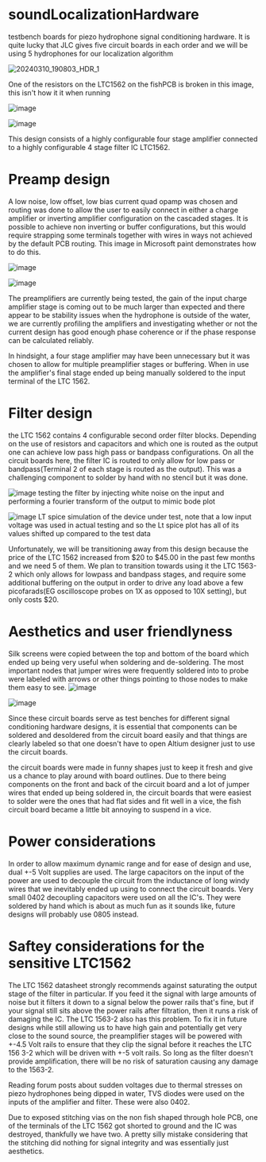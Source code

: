 # soundLocalizationHardware

testbench boards for piezo hydrophone signal conditioning hardware. It is quite lucky that JLC gives five circuit boards in each order and we will be using 5 hydrophones for our localization algorithm


![20240310_190803_HDR_1](https://github.com/PetervandenDoel/soundLocalizationHardware/assets/73015873/dfb8413c-6320-42be-a106-c4a3e5a5b15c)

One of the resistors on the LTC1562 on the fishPCB is broken in this image, this isn't how it it when running

![image](https://github.com/PetervandenDoel/soundLocalizationHardware/assets/73015873/37b3d958-6139-4155-a68c-3f8d2bf308d6)

![image](https://github.com/PetervandenDoel/soundLocalizationHardware/assets/73015873/195ba782-8f36-4b33-aea0-edb79cd72258)


This design consists of a highly configurable four stage amplifier connected to a highly configurable 4 stage filter IC LTC1562.

# Preamp design

A low noise, low offset, low bias current quad opamp was chosen and routing was done to allow the user to easily connect in either a charge amplifier or inverting amplifier configuration on the cascaded stages. It is possible to achieve non inverting or buffer configurations, but this would require strapping some terminals together with wires in ways not achieved by the default PCB routing. This image in Microsoft paint demonstrates how to do this.

![image](https://github.com/PetervandenDoel/soundLocalizationHardware/assets/73015873/71ca34d7-5305-4f47-9256-ee673b2531e9)


![image](https://github.com/PetervandenDoel/soundLocalizationHardware/assets/73015873/0e4bf928-a318-40b9-a115-a6704e7e4156)


The preamplifiers are currently being tested, the gain of the input charge amplifier stage is coming out to be much larger than expected and there appear to be stability issues when the hydrophone is outside of the water, we are currently profiling the amplifiers and investigating whether or not the current design has good enough phase coherence or if the phase response can be calculated reliably.

In hindsight, a four stage amplifier may have been unnecessary but it was chosen to allow for multiple preamplifier stages or buffering. When in use the amplifier's final stage ended up being manually soldered to the input terminal of the LTC 1562. 



# Filter design

the LTC 1562 contains 4 configurable second order filter blocks. Depending on the use of resistors and capacitors and which one is routed as the output one can achieve low pass high pass or bandpass configurations. On all the circuit boards here, the filter IC is routed to only allow for low pass or bandpass(Terminal 2 of each stage is routed as the output). This was a challenging component to solder by hand with no stencil but it was done.


![image](https://github.com/PetervandenDoel/soundLocalizationHardware/assets/73015873/a4d17e56-3094-4eea-9322-d0fe9d5481bf)
testing the filter by injecting white noise on the input and performing a fourier transform of the output to mimic bode plot



![image](https://github.com/PetervandenDoel/soundLocalizationHardware/assets/73015873/1bbd13ef-c247-40f6-8217-948f32eaf71a)
LT spice simulation of the device under test, note that a low input voltage was used in actual testing and so the Lt spice plot has all of its values shifted up compared to the test data



Unfortunately, we will be transitioning away from this design because the price of the LTC 1562 increased from $20 to $45.00 in the past few months and we need 5 of them. We plan to transition towards using it the LTC 1563-2 which only allows for lowpass and bandpass stages, and require some additional buffering on the output in order to drive any load above a few picofarads(EG oscilloscope probes on 1X as opposed to 10X setting), but only costs $20.


# Aesthetics and user friendlyness

Silk screens were copied between the top and bottom of the board which ended up being very useful when soldering and de-soldering. The most important nodes that jumper wires were frequently soldered into to probe were labeled with arrows or other things pointing to those nodes to make them easy to see. 
![image](https://github.com/PetervandenDoel/soundLocalizationHardware/assets/73015873/9d0749e7-c1bc-4dee-b06d-18bf826acc01)

![image](https://github.com/PetervandenDoel/soundLocalizationHardware/assets/73015873/b9287014-3b08-48c6-923e-dc5ec2ad3ceb)

Since these circuit boards serve as test benches for different signal conditioning hardware designs, it is essential that components can be soldered and desoldered from the circuit board easily and that things are clearly labeled so that one doesn't have to open Altium designer just to use the circuit boards.



the circuit boards were made in funny shapes just to keep it fresh and give us a chance to play around with board outlines. Due to there being components on the front and back of the circuit board and a lot of jumper wires that ended up being soldered in, the circuit boards that were easiest to solder were the ones that had flat sides and fit well in a vice, the fish circuit board became a little bit annoying to suspend in a vice. 




# Power considerations 

In order to allow maximum dynamic range and for ease of design and use, dual +-5 Volt supplies are used. The large capacitors on the input of the power are used to decouple the circuit from the inductance of long windy wires that we inevitably ended up using to connect the circuit boards. Very small 0402 decoupling capacitors were used on all the IC's. They were soldered by hand which is about as much fun as it sounds like, future designs will probably use 0805 instead. 


# Saftey considerations for the sensitive LTC1562

The LTC 1562 datasheet strongly recommends against saturating the output stage of the filter in particular. If you feed it the signal with large amounts of noise but it filters it down to a signal below the power rails that's fine, but if your signal still sits above the power rails after filtration, then it runs a risk of damaging the IC. The LTC 1563-2 also has this problem. To fix it in future designs while still allowing us to have high gain and potentially get very close to the sound source, the preamplifier stages will be powered with +-4.5 Volt rails to ensure that they clip the signal before it reaches the LTC 156 3-2 which will be driven with +-5 volt rails. So long as the filter doesn't provide amplification, there will be no risk of saturation causing any damage to the 1563-2.

Reading forum posts about sudden voltages due to thermal stresses on piezo hydrophones being dipped in water, TVS diodes were used on the inputs of the amplifier and filter. These were also 0402. 

Due to exposed stitching vias on the non fish shaped through hole PCB, one of the terminals of the LTC 1562 got shorted to ground and the IC was destroyed, thankfully we have two. A pretty silly mistake considering that the stitching did nothing for signal integrity and was essentially just aesthetics. 











